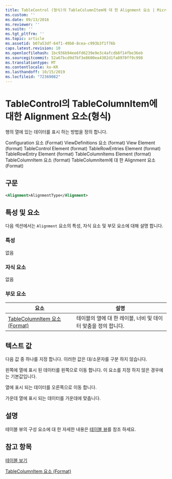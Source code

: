```yaml
---
title: TableControl (형식)의 TableColumnItem에 대 한 Alignment 요소 | Microsoft Docs
ms.custom: ''
ms.date: 09/13/2016
ms.reviewer: ''
ms.suite: ''
ms.tgt_pltfrm: ''
ms.topic: article
ms.assetid: b07a53df-64f1-49b0-8cea-c993b3f1f76b
caps.latest.revision: 10
ms.openlocfilehash: 1bc936b94ee6fd6239e9e3c4afcdb8f14fbe36eb
ms.sourcegitcommit: 52a67bcd9d7bf3e8600ea4302d1fa8970ff9c998
ms.translationtype: MT
ms.contentlocale: ko-KR
ms.lasthandoff: 10/15/2019
ms.locfileid: "72369082"
---
```

# <a name="alignment-element-for-tablecolumnitem-for-tablecontrol-format"></a>TableControl의 TableColumnItem에 대한 Alignment 요소(형식)

행의 열에 있는 데이터를 표시 하는 방법을 정의 합니다.

Configuration 요소 (Format) ViewDefinitions 요소 (format) View Element (format) TableControl Element (format) TableRowEntries Element (format) TableRowEntry Element (format) TableColumnItems Element (format) TableColumnItem 요소 (format) TableColumnItem에 대 한 Alignment 요소 (Format)

## <a name="syntax"></a>구문

```xml
<Alignment>AlignmentType</Alignment>
```

## <a name="attributes-and-elements"></a>특성 및 요소

다음 섹션에서는 `Alignment` 요소의 특성, 자식 요소 및 부모 요소에 대해 설명 합니다.

### <a name="attributes"></a>특성

없음

### <a name="child-elements"></a>자식 요소

없음

### <a name="parent-elements"></a>부모 요소

|요소|설명|
|-------------|-----------------|
|[TableColumnItem 요소 (Format)](./tablecolumnitem-element-for-tablecolumnitems-for-tablecontrol-format.md)|테이블의 열에 대 한 레이블, 너비 및 데이터 맞춤을 정의 합니다.|

## <a name="text-value"></a>텍스트 값

다음 값 중 하나를 지정 합니다. 이러한 값은 대/소문자를 구분 하지 않습니다.

왼쪽에 열에 표시 된 데이터를 왼쪽으로 이동 합니다. 이 요소를 지정 하지 않은 경우에는 기본값입니다.

열에 표시 되는 데이터를 오른쪽으로 이동 합니다.

가운데 열에 표시 되는 데이터를 가운데에 맞춥니다.

## <a name="remarks"></a>설명

테이블 뷰의 구성 요소에 대 한 자세한 내용은 [테이블 뷰](./creating-a-table-view.md)를 참조 하세요.

## <a name="see-also"></a>참고 항목

[테이블 보기](./creating-a-table-view.md)

[TableColumnItem 요소 (Format)](./tablecolumnitem-element-for-tablecolumnitems-for-tablecontrol-format.md)
